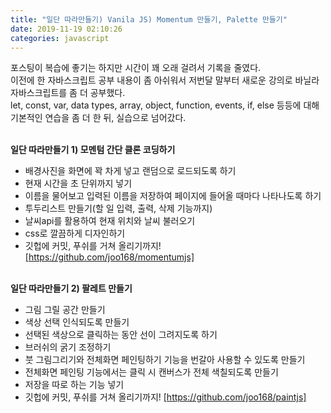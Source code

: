 ```yaml
---
title: "일단 따라만들기) Vanila JS) Momentum 만들기, Palette 만들기"
date: 2019-11-19 02:10:26
categories: javascript
---
```


포스팅이 복습에 좋기는 하지만 시간이 꽤 오래 걸려서 기록을 줄였다.<br>
이전에 한 자바스크립트 공부 내용이 좀 아쉬워서 저번달 말부터 새로운 강의로 바닐라 자바스크립트를 좀 더 공부했다.<br>
let, const, var, data types, array, object, function, events, if, else 등등에 대해 기본적인 연습을 좀 더 한 뒤, 실습으로 넘어갔다.
<br><br>

<b>일단 따라만들기 1) 모멘텀 간단 클론 코딩하기</b><br>

- 배경사진을 화면에 꽉 차게 넣고 랜덤으로 로드되도록 하기<br>
- 현재 시간을 초 단위까지 넣기<br>
- 이름을 물어보고 입력된 이름을 저장하여 페이지에 들어올 때마다 나타나도록 하기<br>
- 투두리스트 만들기(할 일 입력, 출력, 삭제 기능까지)<br>
- 날씨api를 활용하여 현재 위치와 날씨 불러오기<br>
- css로 깔끔하게 디자인하기<br>
- 깃헙에 커밋, 푸쉬를 거쳐 올리기까지!
  <a href="https://github.com/joo168/momentumjs"> [https://github.com/joo168/momentumjs]</a>
  <br><br>

<b>일단 따라만들기 2) 팔레트 만들기</b><br>

- 그림 그릴 공간 만들기<br>
- 색상 선택 인식되도록 만들기<br>
- 선택된 색상으로 클릭하는 동안 선이 그려지도록 하기<br>
- 브러쉬의 굵기 조정하기<br>
- 붓 그림그리기와 전체화면 페인팅하기 기능을 번갈아 사용할 수 있도록 만들기<br>
- 전체화면 페인팅 기능에서는 클릭 시 캔버스가 전체 색칠되도록 만들기 <br>
- 저장을 따로 하는 기능 넣기<br>
- 깃헙에 커밋, 푸쉬를 거쳐 올리기까지!
  <a href="https://github.com/joo168/paintjs"> [https://github.com/joo168/paintjs]</a>
  <br><br>
